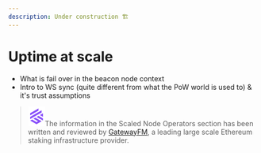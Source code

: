 ```yaml
---
description: Under construction 🏗️
---
```


# Uptime at scale

* What is fail over in the beacon node context
* Intro to WS sync (quite different from what the PoW world is used to) & it's trust assumptions

> <img src="../.gitbook/assets/image (8).png" alt="" data-size="line">The information in the Scaled Node Operators section has been written and reviewed by [GatewayFM](https://gateway.fm), a leading large scale Ethereum staking infrastructure provider.
